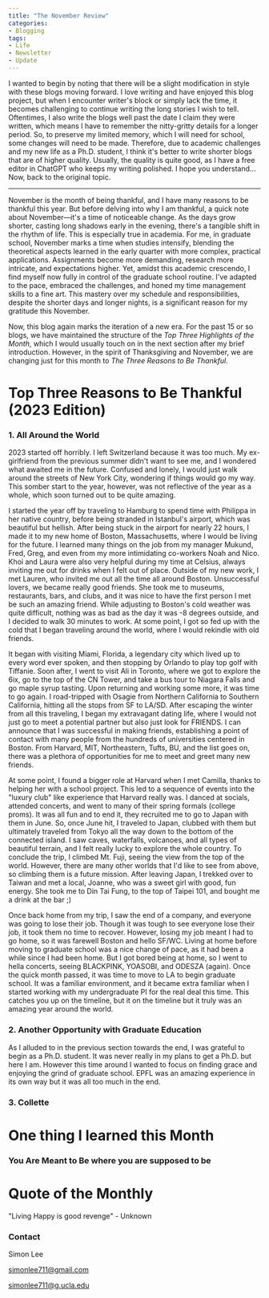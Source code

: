 ```yaml
---
title: "The November Review"
categories:
- Blogging
tags:
- Life
- Newsletter
- Update
---
```


I wanted to begin by noting that there will be a slight modification in style with these blogs moving forward. I love writing and have enjoyed this blog project, but when I encounter writer's block or simply lack the time, it becomes challenging to continue writing the long stories I wish to tell. Oftentimes, I also write the blogs well past the date I claim they were written, which means I have to remember the nitty-gritty details for a longer period. So, to preserve my limited memory, which I will need for school, some changes will need to be made. Therefore, due to academic challenges and my new life as a Ph.D. student, I think it's better to write shorter blogs that are of higher quality. Usually, the quality is quite good, as I have a free editor in ChatGPT who keeps my writing polished. I hope you understand... Now, back to the original topic.

---

November is the month of being thankful, and I have many reasons to be thankful this year. But before delving into why I am thankful, a quick note about November—it's a time of noticeable change. As the days grow shorter, casting long shadows early in the evening, there's a tangible shift in the rhythm of life. This is especially true in academia. For me, in graduate school, November marks a time when studies intensify, blending the theoretical aspects learned in the early quarter with more complex, practical applications. Assignments become more demanding, research more intricate, and expectations higher. Yet, amidst this academic crescendo, I find myself now fully in control of the graduate school routine. I've adapted to the pace, embraced the challenges, and honed my time management skills to a fine art. This mastery over my schedule and responsibilities, despite the shorter days and longer nights, is a significant reason for my gratitude this November.

Now, this blog again marks the iteration of a new era. For the past 15 or so blogs, we have maintained the structure of the *Top Three Highlights of the Month*, which I would usually touch on in the next section after my brief introduction. However, in the spirit of Thanksgiving and November, we are changing just for this month to *The Three Reasons to Be Thankful*.

# Top Three Reasons to Be Thankful (2023 Edition)

### 1. All Around the World

2023 started off horribly. I left Switzerland because it was too much. My ex-girlfriend from the previous summer didn't want to see me, and I wondered what awaited me in the future. Confused and lonely, I would just walk around the streets of New York City, wondering if things would go my way. This somber start to the year, however, was not reflective of the year as a whole, which soon turned out to be quite amazing.

I started the year off by traveling to Hamburg to spend time with Philippa in her native country, before being stranded in Istanbul's airport, which was beautiful but hellish. After being stuck in the airport for nearly 22 hours, I made it to my new home of Boston, Massachusetts, where I would be living for the future. I learned many things on the job from my manager Mukund, Fred, Greg, and even from my more intimidating co-workers Noah and Nico. Khoi and Laura were also very helpful during my time at Celsius, always inviting me out for drinks when I felt out of place. Outside of my new work, I met Lauren, who invited me out all the time all around Boston. Unsuccessful lovers, we became really good friends. She took me to museums, restaurants, bars, and clubs, and it was nice to have the first person I met be such an amazing friend. While adjusting to Boston's cold weather was quite difficult, nothing was as bad as the day it was -8 degrees outside, and I decided to walk 30 minutes to work. At some point, I got so fed up with the cold that I began traveling around the world, where I would rekindle with old friends.

It began with visiting Miami, Florida, a legendary city which lived up to every word ever spoken, and then stopping by Orlando to play top golf with Tiffanie. Soon after, I went to visit Ali in Toronto, where we got to explore the 6ix, go to the top of the CN Tower, and take a bus tour to Niagara Falls and go maple syrup tasting. Upon returning and working some more, it was time to go again. I road-tripped with Osagie from Northern California to Southern California, hitting all the stops from SF to LA/SD. After escaping the winter from all this traveling, I began my extravagant dating life, where I would not just go to meet a potential partner but also just look for FRIENDS. I can announce that I was successful in making friends, establishing a point of contact with many people from the hundreds of universities centered in Boston. From Harvard, MIT, Northeastern, Tufts, BU, and the list goes on, there was a plethora of opportunities for me to meet and greet many new friends.

At some point, I found a bigger role at Harvard when I met Camilla, thanks to helping her with a school project. This led to a sequence of events into the "luxury club" like experience that Harvard really was. I danced at socials, attended concerts, and went to many of their spring formals (college proms). It was all fun and to end it, they recruited me to go to Japan with them in June. So, once June hit, I traveled to Japan, clubbed with them but ultimately traveled from Tokyo all the way down to the bottom of the connected island. I saw caves, waterfalls, volcanoes, and all types of beautiful terrain, and I felt really lucky to explore the whole country. To conclude the trip, I climbed Mt. Fuji, seeing the view from the top of the world. However, there are many other worlds that I'd like to see from above, so climbing them is a future mission. After leaving Japan, I trekked over to Taiwan and met a local, Joanne, who was a sweet girl with good, fun energy. She took me to Din Tai Fung, to the top of Taipei 101, and bought me a drink at the bar ;)

Once back home from my trip, I saw the end of a company, and everyone was going to lose their job. Though it was tough to see everyone lose their job, it took them no time to recover. However, losing my job meant I had to go home, so it was farewell Boston and hello SF/WC. Living at home before moving to graduate school was a nice change of pace, as it had been a while since I had been home. But I got bored being at home, so I went to hella concerts, seeing BLACKPINK, YOASOBI, and ODESZA (again). Once the quick month passed, it was time to move to LA to begin graduate school. It was a familiar environment, and it became extra familiar when I started working with my undergraduate PI for the real deal this time. This catches you up on the timeline, but it on the timeline but it truly was an amazing year around the world.

### 2. Another Opportunity with Graduate Education

As I alluded to in the previous section towards the end, I was grateful to begin as a Ph.D. student. It was never really in my plans to get a Ph.D. but here I am. However this time around I wanted to focus on finding grace and enjoying the grind of graduate school. EPFL was an amazing experience in its own way but it was all too much in the end. 

### 3. Collette

# One thing I learned this Month

### You Are Meant to Be where you are supposed to be

# Quote of the Monthly 

"Living Happy is good revenge" - Unknown

### Contact

Simon Lee

simonlee711@gmail.com

simonlee711@g.ucla.edu